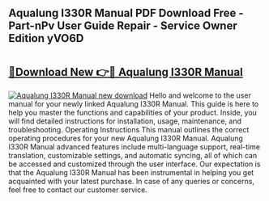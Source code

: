 ## Aqualung I330R Manual PDF Download Free - Part-nPv User Guide Repair - Service Owner Edition yVO6D

# <h2><a href="http://bc36424.oget.top/?id=Aqualung+I330R+Manual">🔗Download New 👉🔴 Aqualung I330R Manual</a></h2>

[![Aqualung I330R Manual new download](https://i.imgur.com/5g1atiW.png)](http://bc36424.oget.top/?id=Aqualung+I330R+Manual)
Hello and welcome to the user manual for your newly linked Aqualung I330R Manual. This guide is here to help you master the functions and capabilities of your product. Inside, you will find detailed instructions for installation, usage, maintenance, and troubleshooting. Operating Instructions This manual outlines the correct operating procedures for your new Aqualung I330R Manual. Aqualung I330R Manual advanced features include multi-language support, real-time translation, customizable settings, and automatic syncing, all of which can be accessed and customized through the user interface. Our expectation is that the Aqualung I330R Manual has been instrumental in helping you get acquainted with your latest purchase. In case of any queries or concerns, feel free to contact our customer service.
